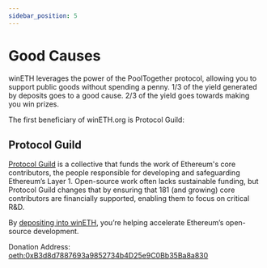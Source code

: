 ```yaml
---
sidebar_position: 5
---
```



# Good Causes
winETH leverages the power of the PoolTogether protocol, allowing you to support public goods without spending a penny. 1/3 of the yield generated by deposits goes to a good cause. 2/3 of the yield goes towards making you win prizes.

The first beneficiary of winETH.org is Protocol Guild:

## Protocol Guild
[Protocol Guild](https://www.protocolguild.org/) is a collective that funds the work of Ethereum's core contributors, the people responsible for developing and safeguarding Ethereum’s Layer 1. Open-source work often lacks sustainable funding, but Protocol Guild changes that by ensuring that 181 (and growing) core contributors are financially supported, enabling them to focus on critical R&D.

By [depositing into winETH](https://wineth.org), you’re helping accelerate Ethereum’s open-source development.

Donation Address: [oeth:0xB3d8d7887693a9852734b4D25e9C0Bb35Ba8a830](https://app.splits.org/accounts/0xB3d8d7887693a9852734b4D25e9C0Bb35Ba8a830/?chainId=10)
